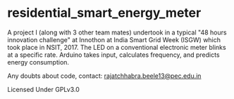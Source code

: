 # residential_smart_energy_meter
A project I (along with 3 other team mates) undertook in a typical "48 hours innovation challenge" at Innothon at India Smart Grid Week (ISGW) which took place in NSIT, 2017. The LED on a conventional electronic meter blinks at a specific rate. Arduino takes input, calculates frequency, and predicts energy consumption.

Any doubts about code, contact: rajatchhabra.beele13@pec.edu.in

Licensed Under GPLv3.0
